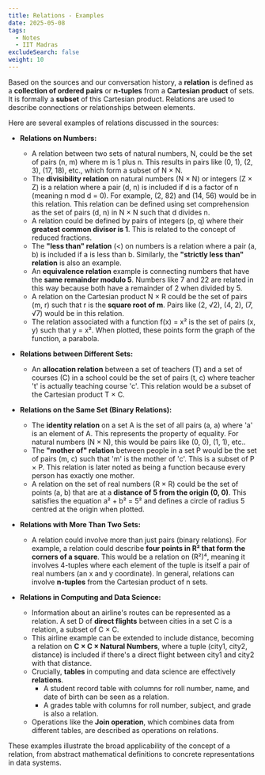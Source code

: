 ```yaml
---
title: Relations - Examples
date: 2025-05-08
tags:
  - Notes 
  - IIT Madras
excludeSearch: false
weight: 10
---
```


Based on the sources and our conversation history, a **relation** is defined as a **collection of ordered pairs** or **n-tuples** from a **Cartesian product** of sets. It is formally a **subset** of this Cartesian product. Relations are used to describe connections or relationships between elements.

Here are several examples of relations discussed in the sources:

*   **Relations on Numbers:**
    *   A relation between two sets of natural numbers, N, could be the set of pairs (n, m) where m is 1 plus n. This results in pairs like (0, 1), (2, 3), (17, 18), etc., which form a subset of N × N.
    *   The **divisibility relation** on natural numbers (N × N) or integers (Z × Z) is a relation where a pair (d, n) is included if d is a factor of n (meaning n mod d = 0). For example, (2, 82) and (14, 56) would be in this relation. This relation can be defined using set comprehension as the set of pairs (d, n) in N × N such that d divides n.
    *   A relation could be defined by pairs of integers (p, q) where their **greatest common divisor is 1**. This is related to the concept of reduced fractions.
    *   The **"less than" relation** (<) on numbers is a relation where a pair (a, b) is included if a is less than b. Similarly, the **"strictly less than" relation** is also an example.
    *   An **equivalence relation** example is connecting numbers that have the **same remainder modulo 5**. Numbers like 7 and 22 are related in this way because both have a remainder of 2 when divided by 5.
    *   A relation on the Cartesian product N × R could be the set of pairs (m, r) such that r is the **square root of m**. Pairs like (2, √2), (4, 2), (7, √7) would be in this relation.
    *   The relation associated with a function f(x) = x² is the set of pairs (x, y) such that y = x². When plotted, these points form the graph of the function, a parabola.

*   **Relations between Different Sets:**
    *   An **allocation relation** between a set of teachers (T) and a set of courses (C) in a school could be the set of pairs (t, c) where teacher 't' is actually teaching course 'c'. This relation would be a subset of the Cartesian product T × C.

*   **Relations on the Same Set (Binary Relations):**
    *   The **identity relation** on a set A is the set of all pairs (a, a) where 'a' is an element of A. This represents the property of equality. For natural numbers (N × N), this would be pairs like (0, 0), (1, 1), etc..
    *   The **"mother of" relation** between people in a set P would be the set of pairs (m, c) such that 'm' is the mother of 'c'. This is a subset of P × P. This relation is later noted as being a function because every person has exactly one mother.
    *   A relation on the set of real numbers (R × R) could be the set of points (a, b) that are at a **distance of 5 from the origin (0, 0)**. This satisfies the equation a² + b² = 5² and defines a circle of radius 5 centred at the origin when plotted.

*   **Relations with More Than Two Sets:**
    *   A relation could involve more than just pairs (binary relations). For example, a relation could describe **four points in R² that form the corners of a square**. This would be a relation on (R²)⁴, meaning it involves 4-tuples where each element of the tuple is itself a pair of real numbers (an x and y coordinate). In general, relations can involve **n-tuples** from the Cartesian product of n sets.

*   **Relations in Computing and Data Science:**
    *   Information about an airline's routes can be represented as a relation. A set D of **direct flights** between cities in a set C is a relation, a subset of C × C.
    *   This airline example can be extended to include distance, becoming a relation on **C × C × Natural Numbers**, where a tuple (city1, city2, distance) is included if there's a direct flight between city1 and city2 with that distance.
    *   Crucially, **tables** in computing and data science are effectively **relations**.
        *   A student record table with columns for roll number, name, and date of birth can be seen as a relation.
        *   A grades table with columns for roll number, subject, and grade is also a relation.
    *   Operations like the **Join operation**, which combines data from different tables, are described as operations on relations.

These examples illustrate the broad applicability of the concept of a relation, from abstract mathematical definitions to concrete representations in data systems.